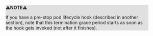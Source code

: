 <div style="margin:2em; background-color: #e0e0e0;">

<strong>⚠️NOTE️️️⚠️</strong>

If you have a pre-stop pod lifecycle hook (described in another section), note that this termination grace period starts as soon as the hook gets invoked (not after it finishes).
</div>

